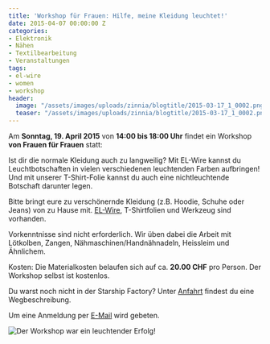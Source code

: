 ```yaml
---
title: 'Workshop für Frauen: Hilfe, meine Kleidung leuchtet!'
date: 2015-04-07 00:00:00 Z
categories:
- Elektronik
- Nähen
- Textilbearbeitung
- Veranstaltungen
tags:
- el-wire
- women
- workshop
header:
  image: "/assets/images/uploads/zinnia/blogtitle/2015-03-17_1_0002.png"
  teaser: "/assets/images/uploads/zinnia/blogtitle/2015-03-17_1_0002.png"
---
```


Am **Sonntag, 19. April 2015** von **14:00 bis 18:00 Uhr** findet ein Workshop **von Frauen für Frauen** statt:

Ist dir die normale Kleidung auch zu langweilig? Mit EL-Wire kannst du Leuchtbotschaften in vielen verschiedenen leuchtenden Farben aufbringen! Und mit unserer T-Shirt-Folie kannst du auch eine nichtleuchtende Botschaft darunter legen.

Bitte bringt eure zu verschönernde Kleidung (z.B. Hoodie, Schuhe oder Jeans) von zu Hause mit. [EL-Wire](https://learn.adafruit.com/el-wire/overview), T-Shirtfolien und Werkzeug sind vorhanden.

Vorkenntnisse sind nicht erforderlich. Wir üben dabei die Arbeit mit Lötkolben, Zangen, Nähmaschinen/Handnähnadeln, Heissleim und Ähnlichem.

Kosten: Die Materialkosten belaufen sich auf ca. **20.00 CHF** pro Person. Der Workshop selbst ist kostenlos.

Du warst noch nicht in der Starship Factory? Unter [Anfahrt](https://starship-factory.ch/anfahrt/) findest du eine Wegbeschreibung.

Um eine Anmeldung per [E-Mail](mailto:workshops@lists.starship-factory.ch?subject=Frauenworkshop%2019.4.2015&body=Hiermit%20melde%20ich%20mich%20f%C3%BCr%20den%20Workshop%20am%2019.04.2015%20an.%20Die%2020%20CHF%20an%20Materialkosten%20und%20mein%20Kleidungsst%C3%BCck%20werde%20ich%20mitbringen.) wird gebeten.

![Der Workshop war ein leuchtender Erfolg!](/assets/images/snippet_images/content/der-workshop-war-ein-leuchtender-erfolg.png "Der Workshop war ein leuchtender Erfolg!")
